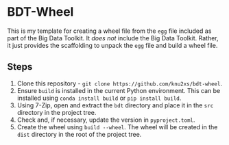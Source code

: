 # BDT-Wheel

This is my template for creating a wheel file from the `egg` file included as part of the Big Data Toolkit. It _does
not_ include the Big Data Toolkit. Rather, it just provides the scaffolding to unpack the `egg` file and build a
wheel file.

## Steps

1. Clone this repository - `git clone https://github.com/knu2xs/bdt-wheel`.
2. Ensure `build` is installed in the current Python environment. This can be installed using `conda install build`
   or `pip install build`.
3. Using 7-Zip, open and extract the `bdt` directory and place it in the `src` directory in the project tree.
4. Check and, if necessary, update the version in `pyproject.toml`.
4. Create the wheel using `build --wheel`. The wheel will be created in the `dist` directory in the root of the
   project tree.

